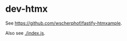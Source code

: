 # dev-htmx

See https://github.com/wscherphof/fastify-htmxample.

Also see [./index.js](./index.js).
